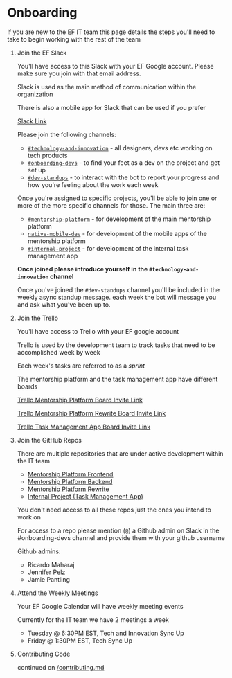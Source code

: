 # Onboarding

If you are new to the EF IT team this page details the steps you'll
need to take to begin working with the rest of the team

1. Join the EF Slack

   You'll have access to this Slack with your EF Google account. Please make sure you join with that email address.

   Slack is used as the main method of communication within the
   organization

   There is also a mobile app for Slack that can be used if you
   prefer

   [Slack Link](https://join.slack.com/t/empowered-futures/shared_invite/zt-1hxgpij6a-J93vroAa9AfuHZhc4UZGog)

   Please join the following channels:

   - [`#technology-and-innovation`](https://empowered-futures.slack.com/archives/C02F9BRQ3LL) - all designers, devs etc working on tech products
   - [`#onboarding-devs`](https://empowered-futures.slack.com/archives/C04NZJN9C6Q) - to find your feet as a dev on the project and get set up
   - [`#dev-standups`](https://empowered-futures.slack.com/archives/C054DRLUNKC) - to interact with the bot to report your progress and how you're feeling about the work each week

   Once you're assigned to specific projects, you'll be able to join one or more of the more specific channels for those. The main three are:

   - [`#mentorship-platform`](https://empowered-futures.slack.com/archives/C04219RQTP1) - for development of the main mentorship platform
   - [`native-mobile-dev`](https://empowered-futures.slack.com/archives/C05TMNZ4LUX) - for development of the mobile apps of the mentorship platform
   - [`#internal-project`](https://empowered-futures.slack.com/archives/C04FFB45W5Q) - for development of the internal task management app 


   **Once joined please introduce yourself in the `#technology-and-innovation` channel**

   Once you've joined the `#dev-standups` channel you'll be included in the weekly async standup message. each week the bot will message you and ask what you've been up to.

1. Join the Trello

   You'll have access to Trello with your EF google account

   Trello is used by the development team to track tasks that need to
   be accomplished week by week

   Each week's tasks are referred to as a _sprint_

   The mentorship platform and the task management app have different boards

   [Trello Mentorship Platform Board Invite Link](https://trello.com/invite/b/YYDqebhj/ATTI255eb7190978b439f0f2b7274ba2e46a16D7028D/mentorship-platform)

   [Trello Mentorship Platform Rewrite Board Invite Link](https://trello.com/invite/b/U4Hb1AED/ATTIb3604045753fc7673e72cf433206e9fa6F59D76E/mentorship-platform-rewrite)

   [Trello Task Management App Board Invite Link](https://trello.com/invite/b/eTfU1pUA/ATTIedd9406c37d6ec6a3e0b61d859dcdc19F554C18A/task-management-app)

1. Join the GitHub Repos

   There are multiple repositories that are under active development
   within the IT team

   - [Mentorship Platform Frontend](https://github.com/empoweredfutures/EF_Frontend)
   - [Mentorship Platform Backend](https://github.com/empoweredfutures/EF_Back)
   - [Mentorship Platform Rewrite](https://github.com/empoweredfutures/mentorship-platform-rewrite)
   - [Internal Project (Task Management App)](https://github.com/empoweredfutures/internalFE)

   You don't need access to all these repos just the ones you intend
   to work on

   For access to a repo please mention (`@`) a Github admin on Slack in the #onboarding-devs channel and provide them with your github username

   Github admins:

   - Ricardo Maharaj
   - Jennifer Pelz
   - Jamie Pantling

1. Attend the Weekly Meetings

   Your EF Google Calendar will have weekly meeting events

   Currently for the IT team we have 2 meetings a week

   - Tuesday @ 6:30PM EST, Tech and Innovation Sync Up
   - Friday @ 1:30PM EST, Tech Sync Up

1. Contributing Code

   continued on [/contributing.md](/contributing.md)
